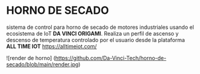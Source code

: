 # HORNO DE SECADO
sistema de control para horno de secado de motores industriales usando el ecosistema de IoT **DA VINCI ORIGAMI**. Realiza un perfil de ascenso y descenso de temperatura controlado por el usuario desde la plataforma **ALL TIME IOT** https://alltimeiot.com/

![render de horno] (https://github.com/Da-Vinci-Tech/horno-de-secado/blob/main/render.jpg)
